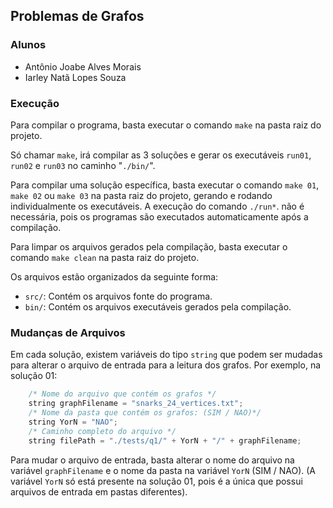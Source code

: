 ## Problemas de Grafos

### Alunos
- Antônio Joabe Alves Morais
- Iarley Natã Lopes Souza

### Execução
Para compilar o programa, basta executar o comando `make` na pasta raiz do projeto.

Só chamar `make`, irá compilar as 3 soluções e gerar os executáveis `run01`, `run02` e `run03` no caminho "`./bin/`".

Para compilar uma solução específica, basta executar o comando `make 01`, `make 02` ou `make 03` na pasta raiz do projeto, gerando e rodando individualmente os executáveis.
A execução do comando `./run*`. não é necessária, pois os programas são executados automaticamente após a compilação.

Para limpar os arquivos gerados pela compilação, basta executar o comando `make clean` na pasta raiz do projeto.

Os arquivos estão organizados da seguinte forma:
- `src/`: Contém os arquivos fonte do programa.
- `bin/`: Contém os arquivos executáveis gerados pela compilação.

### Mudanças de Arquivos
Em cada solução, existem variáveis do tipo `string` que podem ser mudadas para alterar o arquivo de entrada para a leitura dos grafos.
Por exemplo, na solução 01:
```c++
    /* Nome do arquivo que contém os grafos */
    string graphFilename = "snarks_24_vertices.txt";
    /* Nome da pasta que contém os grafos: (SIM / NAO)*/
    string YorN = "NAO";
    /* Caminho completo do arquivo */
    string filePath = "./tests/q1/" + YorN + "/" + graphFilename;
```
Para mudar o arquivo de entrada, basta alterar o nome do arquivo na variável `graphFilename` e o nome da pasta na variável `YorN` (SIM / NAO).
(A variável `YorN` só está presente na solução 01, pois é a única que possui arquivos de entrada em pastas diferentes).
